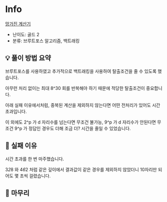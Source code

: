 # Info
[망가진 계산기](https://boj.kr/1443)

- 난이도: 골드 2
- 분류: 브루트포스 알고리즘, 백트래킹

## 💡 풀이 방법 요약

브루트포스를 사용하였고 추가적으로 백트래킹을 사용하여 탈출조건을 줄 수 있도록 했습니다.

아무런 처리 없이는 최대 8^30 회를 반복해야 하기 때문에 적당한 탈출조건이 중요합니다.

아래 실패 이유에서처럼, 중복된 계산을 제외하지 않는다면 어떤 전처리가 있어도 시간 초과입니다.

이 외에도 2^p 가 d 자리수를 넘는다면 무조건 불가능, 9^p 가 d 자리수가 안된다면 무조건 9^p 가 정답인 경우도 더해 조금 더? 시간을 줄일 수 있었습니다.

## 👀 실패 이유

시간 초과를 한 번 마주했습니다.

3*2*8 와 4*6*2 처럼 같은 깊이에서 결과값이 같은 경우를 제외하지 않았더니 10자리만 되어도 몇 초씩 걸렸습니다.

## 🙂 마무리
